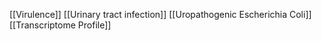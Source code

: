 [[Virulence]]
[[Urinary tract infection]]
[[Uropathogenic Escherichia Coli]]
[[Transcriptome Profile]]
